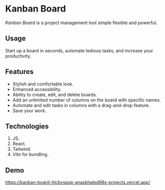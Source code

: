 # Kanban Board

*Kanban Board* is a project management tool simple flexible and powerful.

## Usage
Start up a board in seconds, automate tedious tasks, and increase your productivity.

## Features
- Stylish and comfortable look.
- Enhanced accessibility.
- Ability to create, edit, and delete boards.
- Add an unlimited number of columns on the board with specific names.
- Automate and edit tasks in columns with a drag-and-drop feature.
- Save your work.

## Technologies
1. JS. 
2. React.
3. Tailwind.
4. Vite for bundling.
   

## Demo 
https://kanban-board-hlcbvsaop-anaskhaled98s-projects.vercel.app/
